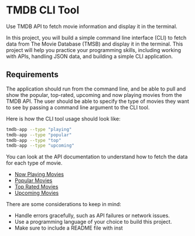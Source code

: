# TMDB CLI Tool
Use TMDB API to fetch movie information and display it in the terminal.

In this project, you will build a simple command line interface (CLI) to fetch data from The Movie Database (TMSB) and display it in the terminal. This project will help you practice your programming skills, including working with APIs, handling JSON data, and building a simple CLI application.

## Requirements
The application should run from the command line, and be able to pull and show the popular, top-rated, upcoming and now playing movies from the TMDB API. The user should be able to specify the type of movies they want to see by passing a command line argument to the CLI tool.

Here is how the CLI tool usage should look like:

``` bash
tmdb-app --type "playing"
tmdb-app --type "popular"
tmdb-app --type "top"
tmdb-app --type "upcoming"
```
You can look at the API documentation to understand how to fetch the data for each type of movie.

- [Now Playing Movies](https://developer.themoviedb.org/reference/movie-now-playing-list)
- [Popular Movies](https://developer.[application.properties](src/main/resources/application.properties)themoviedb.org/reference/movie-popular-list)
- [Top Rated Movies](https://developer.themoviedb.org/reference/movie-top-rated-list)
- [Upcoming Movies](https://developer.themoviedb.org/reference/movie-upcoming-list)

There are some considerations to keep in mind:

- Handle errors gracefully, such as API failures or network issues.
- Use a programming language of your choice to build this project.
- Make sure to include a README file with inst
